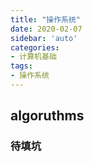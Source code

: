 ```yaml
---
title: "操作系统"
date: 2020-02-07
sidebar: 'auto'
categories:
- 计算机基础
tags:
- 操作系统
---
```


## algoruthms

### 待填坑
